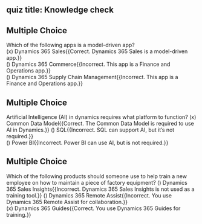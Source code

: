 ## quiz title: Knowledge check

## Multiple Choice
Which of the following apps is a model-driven app?   
(x) Dynamics 365 Sales{{Correct. Dynamics 365 Sales is a model-driven app.}}  
() Dynamics 365 Commerce{{Incorrect. This app is a Finance and Operations app.}}   
() Dynamics 365 Supply Chain Management{{Incorrect. This app is a Finance and Operations app.}}  


## Multiple Choice
Artificial Intelligence (AI) in dynamics requires what platform to function?
(x) Common Data Model{{Correct. The Common Data Model is required to use AI in Dynamics.}} 
() SQL{{Incorrect. SQL can support AI, but it’s not required.}}  
() Power BI{{Incorrect. Power BI can use AI, but is not required.}}  


## Multiple Choice
Which of the following products should someone use to help train a new employee on how to maintain a piece of factory equipment?
() Dynamics 365 Sales Insights{{Incorrect. Dynamics 365 Sales Insights is not used as a training tool.}} 
() Dynamics 365 Remote Assist{{Incorrect. You use Dynamics 365 Remote Assist for collaboration.}}  
(x) Dynamics 365 Guides{{Correct. You use Dynamics 365 Guides for training.}}
